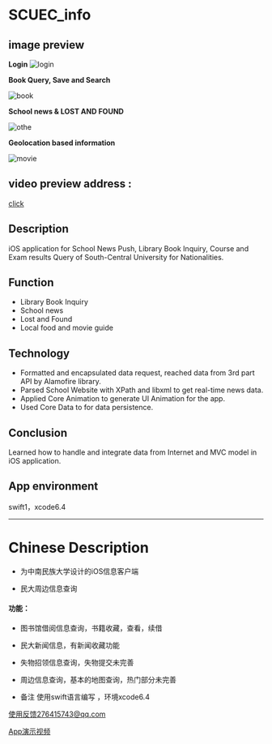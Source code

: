 # SCUEC_info

## image preview

**Login**
![login](https://lh3.googleusercontent.com/-iHBMKaGFnEk/Wi4fZTpChGI/AAAAAAAAO1A/bi0NJNun0J4Kc9PNXzoI1zquECKwWYOMwCHMYCw/I/login.jpg)

**Book Query, Save and Search**

![book](https://lh3.googleusercontent.com/-Wq5ZnwMeJXg/Wi4fZyi1JdI/AAAAAAAAO1E/qwZb57EWHN0Tmtmkst4k_rRXDpn-qurtACHMYCw/I/book.jpg)

**School news & LOST AND FOUND**

![othe](https://lh3.googleusercontent.com/-BtojFS5T3HY/Wi4faP9zxrI/AAAAAAAAO1I/NccIseRCA0AFcmVWPPlww6swkRNpP7qDACHMYCw/I/other.jpg)




**Geolocation based information**

![movie](https://lh3.googleusercontent.com/-MaHBVZTvB_o/Wi4faW-97jI/AAAAAAAAO1M/EQafZkCzOVUzOy3P_tttEyFYpWD2M7k0QCHMYCw/I/movie.jpg)





## video preview address :
   [click](https://www.youtube.com/watch?v=2H4Iki0mYEc)


## Description
  iOS application for School News Push, Library Book Inquiry, Course and Exam results Query of South-Central University for Nationalities.  

## Function
- Library Book Inquiry
- School news
- Lost and Found
- Local food and movie guide


## Technology
  - Formatted and encapsulated data request, reached data from 3rd part API by Alamofire library.
  - Parsed School Website with XPath and libxml to get real-time news data.
  - Applied Core Animation to generate UI Animation for the app.
  - Used Core Data to for data persistence.

## Conclusion
  Learned how to handle and integrate data from Internet and MVC model in iOS application.

## App environment
  swift1，xcode6.4










---------------------------------------------------



# Chinese Description

- 为中南民族大学设计的iOS信息客户端

- 民大周边信息查询

#### 功能：
- 图书馆借阅信息查询，书籍收藏，查看，续借
- 民大新闻信息，有新闻收藏功能
- 失物招领信息查询，失物提交未完善
- 周边信息查询，基本的地图查询，热门部分未完善




- 备注
使用swift语言编写 ，环境xcode6.4

使用反馈276415743@qq.com

[App演示视频](https://www.youtube.com/watch?v=2H4Iki0mYEc)
